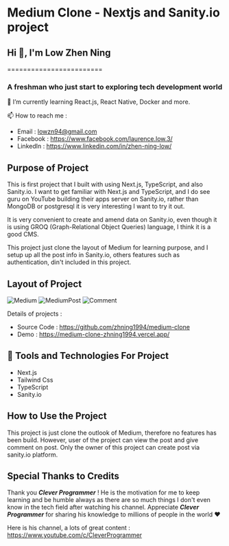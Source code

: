 # Medium Clone - Nextjs and Sanity.io project

## Hi 👋, I'm Low Zhen Ning
========================

### A freshman who just start to exploring tech development world

🌱 I’m currently learning React.js, React Native, Docker and more. 

📫 How to reach me : 
- Email : lowzn94@gmail.com
- Facebook : https://www.facebook.com/laurence.low.3/
- LinkedIn : https://www.linkedin.com/in/zhen-ning-low/

## Purpose of Project

This is first project that I built with using Next.js, TypeScript, and also Sanity.io. I want to get familiar with Next.js and TypeScript, and I do see guru on YouTube building their apps server on Sanity.io, rather than MongoDB or postgresql it is very interesting I want to try it out.  

It is very convenient to create and amend data on Sanity.io, even though it is using GROQ (Graph-Relational Object Queries) language, I think it is a good CMS. 

This project just clone the layout of Medium for learning purpose, and I setup up all the post info in Sanity.io, others features such as authentication, din't included in this project. 

## Layout of Project

![Medium](https://user-images.githubusercontent.com/60384726/181787393-322ebb44-4660-40b9-9fcf-26e3a2e2553a.PNG)
![MediumPost](https://user-images.githubusercontent.com/60384726/181787441-2e1d16b3-22bf-40b8-b842-74aa349fb350.PNG)
![Comment](https://user-images.githubusercontent.com/60384726/181787502-dff9e843-33d8-45e3-a52a-83183c835272.PNG)



Details of projects : 
- Source Code : https://github.com/zhning1994/medium-clone
- Demo : https://medium-clone-zhning1994.vercel.app/

## :rocket: Tools and Technologies For Project
- Next.js
- Tailwind Css 
- TypeScript
- Sanity.io

## How to Use the Project

This project is just clone the outlook of Medium, therefore no features has been build. However, user of the project can view the post and give comment on post. Only the owner of this project can create post via sanity.io platform. 

## Special Thanks to Credits

Thank you ***Clever Programmer*** ! He is the motivation for me to keep learning and be humble always as there are so much things I don't even know in the tech field after watching his channel. Appreciate ***Clever Programmer*** for sharing his knowledge to millions of people in the world :hearts: 

Here is his channel, a lots of great content : https://www.youtube.com/c/CleverProgrammer


